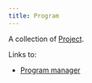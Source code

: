 ```yaml
---
title: Program
---
```

A collection of [Project](danielesalvatore/project-management/foundations-of-project-management/project/project.md).

Links to:
- [Program manager](danielesalvatore/project-management/foundations-of-project-management/actors/program-manager.md)
